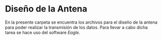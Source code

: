# Diseño de la Antena

  En la presente carpeta se encuentra los archivos para el diseño de la antena
  para poder realizar la transmisión de los datos. Para llevar a cabo dicha tarea
  se hace uso del software *Eagle*.
